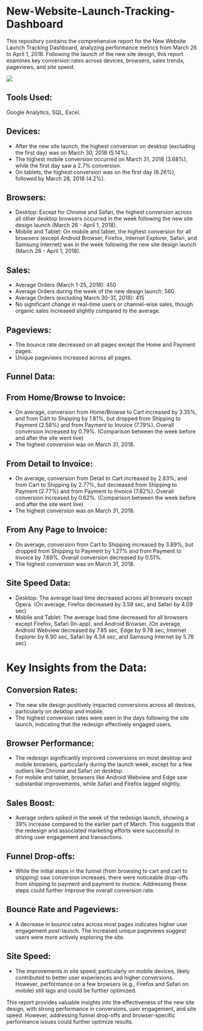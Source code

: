 # New-Website-Launch-Tracking-Dashboard

This repository contains the comprehensive report for the New Website Launch Tracking Dashboard, analyzing performance metrics from March 26 to April 1, 2018. Following the launch of the new site design, this report examines key conversion rates across devices, browsers, sales trends, pageviews, and site speed.

[<img src='https://sharminhossainbd.github.io/Profitability-of-Category-Wise-Products/Category_Products.jpg'>](https://sharminhossainbd.github.io/Profitability-of-Category-Wise-Products/Category_Products.jpg)

## Tools Used: 
Google Analytics, SQL, Excel.

## Devices: 
- After the new site launch, the highest conversion on desktop (excluding the first day) was on March 30, 2018 (5.14%).
- The highest mobile conversion occurred on March 31, 2018 (3.68%), while the first day saw a 2.7% conversion.
- On tablets, the highest conversion was on the first day (6.26%), followed by March 28, 2018 (4.2%).
  
## Browsers:
- Desktop: Except for Chrome and Safari, the highest conversion across all other desktop browsers occurred in the week following the new site design launch (March 26 - April 1, 2018).
- Mobile and Tablet: On mobile and tablet, the highest conversion for all browsers (except Android Browser, Firefox, Internet Explorer, Safari, and Samsung Internet) was in the week following the new site design launch (March 26 - April 1, 2018).
  
## Sales: 
- Average Orders (March 1-25, 2018): 450
- Average Orders during the week of the new design launch: 560
- Average Orders (excluding March 30-31, 2018): 415
- No significant change in real-time users or channel-wise sales, though organic sales increased slightly compared to the average.

## Pageviews: 
- The bounce rate decreased on all pages except the Home and Payment pages.
- Unique pageviews increased across all pages.
  
## Funnel Data:
## From Home/Browse to Invoice:

- On average, conversion from Home/Browse to Cart increased by 3.35%, and from Cart to Shipping by 1.81%, but dropped from Shipping to Payment (2.58%) and from Payment to Invoice (7.79%). Overall conversion increased by 0.79%. (Comparison between the week before and after the site went live)
- The highest conversion was on March 31, 2018.
  
## From Detail to Invoice:

- On average, conversion from Detail to Cart increased by 2.83%, and from Cart to Shipping by 2.77%, but decreased from Shipping to Payment (2.77%) and from Payment to Invoice (7.82%). Overall conversion increased by 0.62%. (Comparison between the week before and after the site went live)
- The highest conversion was on March 31, 2018.
  
## From Any Page to Invoice:

- On average, conversion from Cart to Shipping increased by 3.89%, but dropped from Shipping to Payment by 1.27% and from Payment to Invoice by 7.69%. Overall conversion decreased by 0.51%.
- The highest conversion was on March 31, 2018.
  
## Site Speed Data: 
- Desktop: The average load time decreased across all browsers except Opera. (On average, Firefox decreased by 3.59 sec, and Safari by 4.09 sec)
- Mobile and Tablet: The average load time decreased for all browsers except Firefox, Safari (In-app), and Android Browser. (On average, Android Webview decreased by 7.85 sec, Edge by 9.78 sec, Internet Explorer by 6.90 sec, Safari by 4.34 sec, and Samsung Internet by 5.78 sec)


# Key Insights from the Data:

## Conversion Rates:

- The new site design positively impacted conversions across all devices, particularly on desktop and mobile.
- The highest conversion rates were seen in the days following the site launch, indicating that the redesign effectively engaged users.
  
## Browser Performance:

- The redesign significantly improved conversions on most desktop and mobile browsers, particularly during the launch week, except for a few outliers like Chrome and Safari on desktop.
- For mobile and tablet, browsers like Android Webview and Edge saw substantial improvements, while Safari and Firefox lagged slightly.
  
## Sales Boost:

- Average orders spiked in the week of the redesign launch, showing a 39% increase compared to the earlier part of March. This suggests that the redesign and associated marketing efforts were successful in driving user engagement and transactions.
  
## Funnel Drop-offs:
- While the initial steps in the funnel (from browsing to cart and cart to shipping) saw conversion increases, there were noticeable drop-offs from shipping to payment and payment to invoice. Addressing these steps could further improve the overall conversion rate.

## Bounce Rate and Pageviews:

- A decrease in bounce rates across most pages indicates higher user engagement post-launch. The increased unique pageviews suggest users were more actively exploring the site.
  
## Site Speed:

- The improvements in site speed, particularly on mobile devices, likely contributed to better user experiences and higher conversions. However, performance on a few browsers (e.g., Firefox and Safari on mobile) still lags and could be further optimized.


This report provides valuable insights into the effectiveness of the new site design, with strong performance in conversions, user engagement, and site speed. However, addressing funnel drop-offs and browser-specific performance issues could further optimize results.

